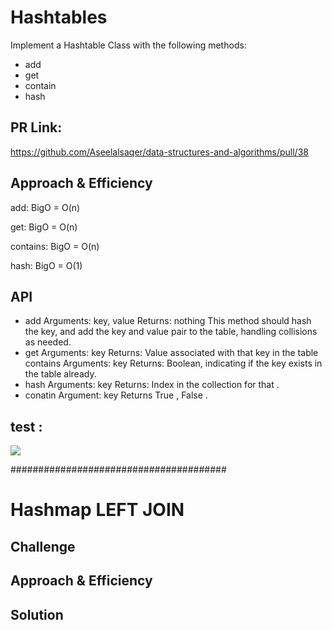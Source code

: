 # Hashtables
Implement a Hashtable Class with the following methods:
- add
- get
- contain
- hash

## PR Link:
https://github.com/Aseelalsaqer/data-structures-and-algorithms/pull/38

## Approach & Efficiency
add: BigO = O(n)

get: BigO = O(n)

contains: BigO = O(n)

hash: BigO = O(1)

## API
- add Arguments: key, value Returns: nothing This method should hash the key, and add the key and value pair to the table, handling collisions as needed.
- get Arguments: key Returns: Value associated with that key in the table contains Arguments: key Returns: Boolean, indicating if the key exists in the table already.
- hash Arguments: key Returns: Index in the collection for that .
- conatin Argument: key Returns True , False .

## test :
<img src = "tset33.PNG">


#######################################
# Hashmap LEFT JOIN
<!-- Short summary or background information -->

## Challenge
<!-- Description of the challenge -->

## Approach & Efficiency
<!-- What approach did you take? Why? What is the Big O space/time for this approach? -->

## Solution
<!-- Embedded whiteboard image -->
